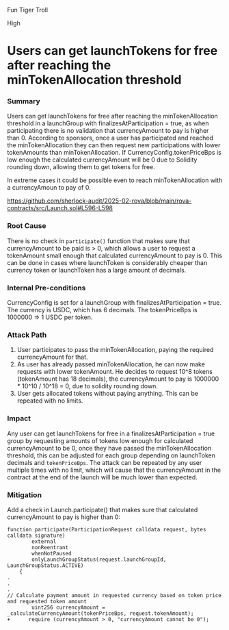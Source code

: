 Fun Tiger Troll

High

# Users can get launchTokens for free after reaching the minTokenAllocation threshold

### Summary

Users can get launchTokens for free after reaching the minTokenAllocation threshold in a launchGroup with finalizesAtParticipation = true, as when participating there is no validation that currencyAmount to pay is higher than 0. According to sponsors, once a user has participated and reached the minTokenAllocation they can then request new participations with lower tokenAmounts than minTokenAllocation. If CurrencyConfig.tokenPriceBps is low enough the calculated currencyAmount will be 0 due to Solidity rounding down, allowing them to get tokens for free.

In extreme cases it could be possible even to reach minTokenAllocation with a currencyAmoun to pay of 0.

https://github.com/sherlock-audit/2025-02-rova/blob/main/rova-contracts/src/Launch.sol#L596-L598

### Root Cause

There is no check in `participate()` function that makes sure that currencyAmount to be paid is > 0, which allows a user to request a tokenAmount small enough that calculated currencyAmount to pay is 0. This can be done in cases where launchToken is considerably cheaper than currency token or launchToken has a large amount of decimals.

### Internal Pre-conditions

CurrencyConfig is set for a launchGroup with finalizesAtParticipation = true. The currency is USDC, which has 6 decimals. The tokenPriceBps is 1000000 => 1 USDC per token.

### Attack Path

1. User participates to pass the minTokenAllocation, paying the required currencyAmount for that.
2. As user has already passed minTokenAllocation, he can now make requests with lower tokenAmount. He decides to request 10^8 tokens (tokenAmount has 18 decimals), the currencyAmount to pay is 1000000 * 10^10 / 10^18 = 0, due to solidity rounding down.
3. User gets allocated tokens without paying anything. This can be repeated with no limits.

### Impact

Any user can get launchTokens for free in a finalizesAtParticipation = true group by requesting amounts of tokens low enough for calculated currencyAmount to be 0, once they have passed the minTokenAllocation threshold, this can be adjusted for each group depending on launchToken decimals and `tokenPriceBps`.
The attack can be repeated by any user multiple times with no limit, which will cause that the currencyAmount in the contract at the end of the launch will be much lower than expected.

### Mitigation

Add a check in Launch.participate() that makes sure that calculated currencyAmount to pay is higher than 0:

```solidity
function participate(ParticipationRequest calldata request, bytes calldata signature)
        external
        nonReentrant
        whenNotPaused
        onlyLaunchGroupStatus(request.launchGroupId, LaunchGroupStatus.ACTIVE)
    {
.
.
.
// Calculate payment amount in requested currency based on token price and requested token amount
        uint256 currencyAmount = _calculateCurrencyAmount(tokenPriceBps, request.tokenAmount);
+      require (currencyAmount > 0, "currencyAmount cannot be 0");
```